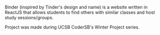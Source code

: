 Binder (inspired by Tinder's design and name) is a website written in ReactJS that allows students to find others with similar classes and host study sessions/groups. 

Project was made during UCSB CoderSB's Winter Project series. 
